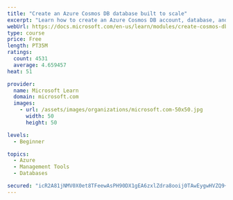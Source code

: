 ```yaml
---
title: "Create an Azure Cosmos DB database built to scale"
excerpt: "Learn how to create an Azure Cosmos DB account, database, and container built to scale as your application grows."
webUrl: https://docs.microsoft.com/en-us/learn/modules/create-cosmos-db-for-scale/
type: course
price: Free
length: PT35M
ratings:
  count: 4531
  average: 4.659457
heat: 51

provider:
  name: Microsoft Learn
  domain: microsoft.com
  images:
    - url: /assets/images/organizations/microsoft.com-50x50.jpg
      width: 50
      height: 50

levels:
  - Beginner

topics:
  - Azure
  - Management Tools
  - Databases

secured: "icR2A81jNMV0X0et8TFeewAsPH90DX1gEA6zxlZdra8ooij0TAwEygwHVZQ9+oXUL5F9nu2E9pFFx6qKse1vnYfn5AXDktyuSzmH8Uz3axBA5wxm/bZhym/Z+bfAAfXdXxMa8k6AmeovHbIfp+bFK4HLYvhthfuORTdEZ/fUX+HCk0K/xuucZq/kQJSF1QFhke++XwcXBURkI7u7VJAeHFM6dfFOZvxGP82raUsp4Xd8BnRs3yqDKYOOsQ9DIAafmrIrporHj93hp5TMKNBoKuqIBIpt3zxTFP0ZrG6EEYl0joec2hjQakoj8MsNkf6USQbw92P3iXAJ9s/8Keqv+LzqP+yUWZ2wbKTdAQItOHlcMC1+God1eDOIFRnHF4xVW329cQf6zBQfhmfuBH6U2/5dbG4fS1R/H2dyWT+lu/0=;wFpKUCmydAWXjhwP3Z/VLg=="
---
```


